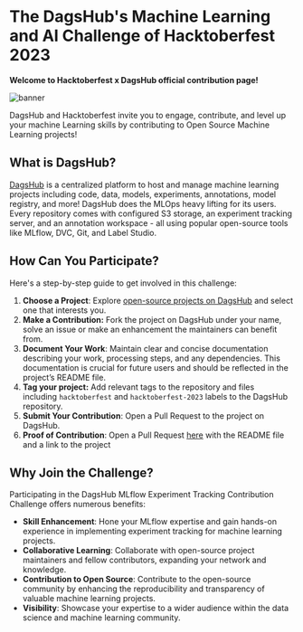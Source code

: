 # The DagsHub's Machine Learning and AI Challenge of Hacktoberfest 2023

**Welcome to Hacktoberfest x DagsHub official contribution page!**

![banner](https://user-images.githubusercontent.com/66431403/193427111-af11f270-bce0-4ad8-b0f9-02526312a9c2.png)

DagsHub and Hacktoberfest invite you to engage, contribute, and level up your machine Learning skills by contributing to Open Source Machine Learning projects!

## What is DagsHub?

[DagsHub](https://dagshub.com/) is a centralized platform to host and manage machine learning projects including code, data, models, experiments, annotations, model registry, and more! DagsHub does the MLOps heavy lifting for its users. Every repository comes with configured S3 storage, an experiment tracking server, and an annotation workspace - all using popular open-source tools like MLflow, DVC, Git, and Label Studio.

## **How Can You Participate?**

Here's a step-by-step guide to get involved in this challenge:

1. **Choose a Project**: Explore [open-source projects on DagsHub](https://dagshub.com/explore/repos) and select one that interests you.
2. **Make a Contribution:** Fork the project on DagsHub under your name, solve an issue or make an enhancement the maintainers can benefit from.
3. **Document Your Work**: Maintain clear and concise documentation describing your work, processing steps, and any dependencies. This documentation is crucial for future users and should be reflected in the project’s README file.
4. **Tag your project:** Add relevant tags to the repository and files including `hacktoberfest` and `hacktoberfest-2023` labels to the DagsHub repository.
5. **Submit Your Contribution**: Open a Pull Request to the project on DagsHub.
6. **Proof of Contribution**: Open a Pull Request [here](https://github.com/DagsHub/Hacktoberfest-Issues) with the README file and a link to the project

## **Why Join the Challenge?**

Participating in the DagsHub MLflow Experiment Tracking Contribution Challenge offers numerous benefits:

- **Skill Enhancement**: Hone your MLflow expertise and gain hands-on experience in implementing experiment tracking for machine learning projects.
- **Collaborative Learning**: Collaborate with open-source project maintainers and fellow contributors, expanding your network and knowledge.
- **Contribution to Open Source**: Contribute to the open-source community by enhancing the reproducibility and transparency of valuable machine learning projects.
- **Visibility**: Showcase your expertise to a wider audience within the data science and machine learning community.
